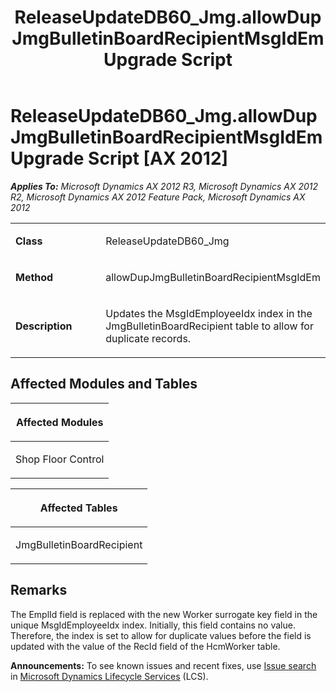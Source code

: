 ﻿---
title: ReleaseUpdateDB60_Jmg.allowDupJmgBulletinBoardRecipientMsgIdEm Upgrade Script
TOCTitle: ReleaseUpdateDB60_Jmg.allowDupJmgBulletinBoardRecipientMsgIdEm Upgrade Script
ms:assetid: a0a65033-eb3e-247a-c72b-b30e28ed0583
ms:mtpsurl: https://msdn.microsoft.com/en-us/library/JJ736710(v=AX.60)
ms:contentKeyID: 49710143
ms.date: 05/18/2015
mtps_version: v=AX.60
---

# ReleaseUpdateDB60\_Jmg.allowDupJmgBulletinBoardRecipientMsgIdEm Upgrade Script [AX 2012]


_**Applies To:** Microsoft Dynamics AX 2012 R3, Microsoft Dynamics AX 2012 R2, Microsoft Dynamics AX 2012 Feature Pack, Microsoft Dynamics AX 2012_

<table>
<colgroup>
<col style="width: 50%" />
<col style="width: 50%" />
</colgroup>
<tbody>
<tr class="odd">
<td><p><strong>Class</strong></p></td>
<td><p>ReleaseUpdateDB60_Jmg</p></td>
</tr>
<tr class="even">
<td><p><strong>Method</strong></p></td>
<td><p>allowDupJmgBulletinBoardRecipientMsgIdEm</p></td>
</tr>
<tr class="odd">
<td><p><strong>Description</strong></p></td>
<td><p>Updates the MsgIdEmployeeIdx index in the JmgBulletinBoardRecipient table to allow for duplicate records.</p></td>
</tr>
</tbody>
</table>


## Affected Modules and Tables

<table>
<colgroup>
<col style="width: 100%" />
</colgroup>
<thead>
<tr class="header">
<th><p>Affected Modules</p></th>
</tr>
</thead>
<tbody>
<tr class="odd">
<td><p>Shop Floor Control</p></td>
</tr>
</tbody>
</table>


<table>
<colgroup>
<col style="width: 100%" />
</colgroup>
<thead>
<tr class="header">
<th><p>Affected Tables</p></th>
</tr>
</thead>
<tbody>
<tr class="odd">
<td><p>JmgBulletinBoardRecipient</p></td>
</tr>
</tbody>
</table>


## Remarks

The EmplId field is replaced with the new Worker surrogate key field in the unique MsgIdEmployeeIdx index. Initially, this field contains no value. Therefore, the index is set to allow for duplicate values before the field is updated with the value of the RecId field of the HcmWorker table.

  
**Announcements:** To see known issues and recent fixes, use [Issue search](http://go.microsoft.com/fwlink/?linkid=389258) in [Microsoft Dynamics Lifecycle Services](http://go.microsoft.com/fwlink/?linkid=306505) (LCS).

